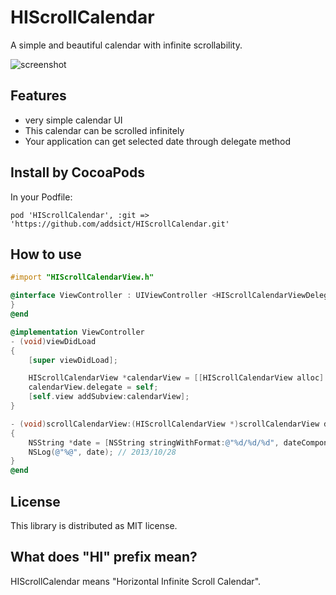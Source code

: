 HIScrollCalendar
=================
A simple and beautiful calendar with infinite scrollability.

![screenshot](https://raw.github.com/addsict/HIScrollCalendar/master/Images/screenshot.png)

Features
--------
+ very simple calendar UI
+ This calendar can be scrolled infinitely
+ Your application can get selected date through delegate method

Install by CocoaPods
---------------------
In your Podfile:
```
pod 'HIScrollCalendar', :git => 'https://github.com/addsict/HIScrollCalendar.git'
```

How to use
------------
```objective-c
#import "HIScrollCalendarView.h"

@interface ViewController : UIViewController <HIScrollCalendarViewDelegate> {
}
@end

@implementation ViewController
- (void)viewDidLoad
{
    [super viewDidLoad];

    HIScrollCalendarView *calendarView = [[HIScrollCalendarView alloc] init];
    calendarView.delegate = self;
    [self.view addSubview:calendarView];
}

- (void)scrollCalendarView:(HIScrollCalendarView *)scrollCalendarView dateDidChange:(NSDateComponents *)dateComponent
{
    NSString *date = [NSString stringWithFormat:@"%d/%d/%d", dateComponent.year, dateComponent.month, dateComponent.day];
    NSLog(@"%@", date); // 2013/10/28
}
@end
```

License
--------
This library is distributed as MIT license.

What does "HI" prefix mean?
----------------------------
HIScrollCalendar means "Horizontal Infinite Scroll Calendar".
